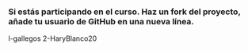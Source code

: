 ### Si estás participando en el curso. Haz un fork del proyecto, añade tu usuario de GitHub en una nueva línea.

l-gallegos
2-HaryBlanco20
